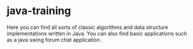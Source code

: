 # java-training
Here you can find all sorts of classic algorithms and data structure implementations written in Java. You can also find basic applications such as a java swing forum chat application.
